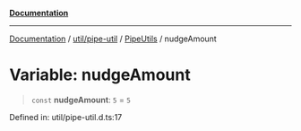 [**Documentation**](../../../../../index.md)

***

[Documentation](../../../../../index.md) / [util/pipe-util](../../../index.md) / [PipeUtils](../index.md) / nudgeAmount

# Variable: nudgeAmount

> `const` **nudgeAmount**: `5` = `5`

Defined in: util/pipe-util.d.ts:17
